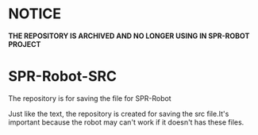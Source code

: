 # NOTICE
**THE REPOSITORY IS ARCHIVED AND NO LONGER USING IN SPR-ROBOT PROJECT**

# SPR-Robot-SRC
The repository is for saving the file for SPR-Robot

Just like the text, the repository is created for saving the src file.It's important because the robot may can't work if it doesn't has these files.
